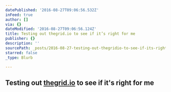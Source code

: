 ```yaml
---
datePublished: '2016-08-27T09:06:56.532Z'
inFeed: true
author: []
via: {}
dateModified: '2016-08-27T09:06:56.124Z'
title: Testing out thegrid.io to see if it’s right for me
publisher: {}
description: ''
sourcePath: _posts/2016-08-27-testing-out-thegridio-to-see-if-its-right-for-me.md
starred: false
_type: Blurb

---
```

## Testing out [thegrid.io][0] to see if it's right for me

[0]: http://thegrid.io/ "thegrid.io"